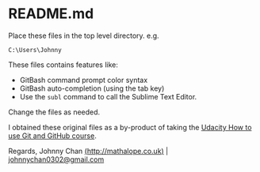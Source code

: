 # README.md

Place these files in the top level directory. e.g.

```
C:\Users\Johnny
```

These files contains features like:

- GitBash command prompt color syntax
- GitBash auto-completion (using the tab key)
- Use the `subl` command to call the Sublime Text Editor.

Change the files as needed.

I obtained these original files as a by-product of taking the [Udacity How to use Git and GitHub course](https://www.udacity.com/course/how-to-use-git-and-github--ud775).

Regards,
Johnny Chan
[(http://mathalope.co.uk)](http://mathalope.co.uk) | johnnychan0302@gmail.com
